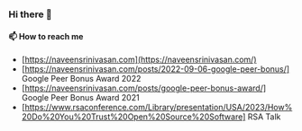 ### Hi there 👋

#### 📫 How to reach me
- [https://naveensrinivasan.com](https://naveensrinivasan.com/)
- [https://naveensrinivasan.com/posts/2022-09-06-google-peer-bonus/] Google Peer Bonus Award 2022
- [https://naveensrinivasan.com/posts/google-peer-bonus-award/] Google Peer Bonus Award 2021
- [https://www.rsaconference.com/Library/presentation/USA/2023/How%20Do%20You%20Trust%20Open%20Source%20Software] RSA Talk
